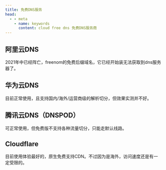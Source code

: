 ```yaml
---
title: 免费DNS服务
head:
  - - meta
    - name: keywords
      content: cloud free dns 免费DNS服务商
---
```


## 阿里云DNS

2021年中已经阵亡，freenom的免费后缀域名，它已经开始装无法获取到dns服务器了。

## 华为云DNS

目前正常使用，且支持国内/海外/运营商级的解析切分，但效果实测并不好。

## 腾讯云DNS（DNSPOD）

可正常使用，但免费版不支持各种流量切分，只能走默认线路。

## Cloudflare

目前使用体验最好的，原生免费支持CDN。不过因为是海外，访问速度还是有一定受限的。

